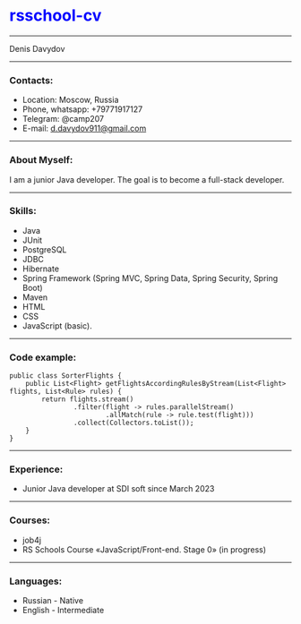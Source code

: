 # <span style="color:blue">rsschool-cv</span>
*******
Denis Davydov
*******
### Contacts:
* Location: Moscow, Russia
* Phone, whatsapp: +79771917127
* Telegram: @camp207
* E-mail: d.davydov911@gmail.com
*******
### About Myself:
  I am a junior Java developer. The goal is to become a full-stack developer.
*******
### Skills:
* Java
* JUnit
* PostgreSQL
* JDBC
* Hibernate
* Spring Framework (Spring MVC, Spring Data, Spring Security, Spring Boot)
* Maven
* HTML
* CSS
* JavaScript (basic).
*******
### Code example:
```
public class SorterFlights {
    public List<Flight> getFlightsAccordingRulesByStream(List<Flight> flights, List<Rule> rules) {
        return flights.stream()
                .filter(flight -> rules.parallelStream()
                        .allMatch(rule -> rule.test(flight)))
                .collect(Collectors.toList());
    }
}
```
*******
### Experience:
* Junior Java developer at SDI soft since March 2023
*******
### Courses:
* job4j
* RS Schools Course «JavaScript/Front-end. Stage 0» (in progress)
*******
### Languages:
* Russian - Native
* English - Intermediate